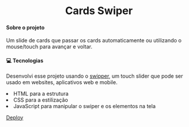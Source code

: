 <h1 align="center">Cards Swiper</h1>
<h4>Sobre o projeto</h4>
<p>Um slide de cards que passar os cards automaticamente ou utilizando o mouse/touch para avançar e voltar.</p>
<h4>💻 Tecnologias </h4>
<p>Desenvolvi esse projeto usando o <a href="https://swiperjs.com/">swipper</a>, um touch slider que pode ser usado em websites, aplicativos web e mobile.<p>
<li>HTML para a estrutura</li>
<li>CSS para a estilização</li>
<li>JavaScript para manipular o swiper e os elementos na tela</li>
<p><a href="https://kauannyalencar.github.io/cards-swiper/" target="_blank">Deploy</a></p>
